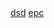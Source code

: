 <!DOCTYPE html>
<html lang="en">
 <a href="https://drive.google.com/file/d/18qoWuK28wtl8A_qAWwxDsiG-SWMdr2b1/view?usp=drive_link">dsd</a>
     <a href="https://drive.google.com/file/d/15srUbDqhrKjyX8fc5fe7K9VpKAS7sNiT/view?usp=drive_link">epc</a>
</body>
</html>
